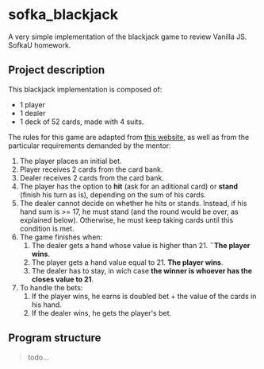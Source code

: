 # sofka_blackjack
A very simple implementation of the blackjack game to review Vanilla JS. SofkaU homework.

## Project description
This blackjack implementation is composed of:
* 1 player
* 1 dealer
* 1 deck of 52 cards, made with 4 suits.

The rules for this game are adapted from [this website](https://bicyclecards.com/how-to-play/blackjack/), as well as from the particular requirements demanded by the mentor:

1. The player places an initial bet.
2. Player receives 2 cards from the card bank.
3. Dealer receives 2 cards from the card bank.
4. The player has the option to **hit** (ask for an aditional card) or **stand** (finish his turn as is), depending on the sum of his cards. 
5. The dealer cannot decide on whether he hits or stands. Instead, if his hand sum is >= 17, he must stand (and the round would be over, as explained below). Otherwise, he must keep taking cards until this condition is met.
6. The game finishes when:
	1. The dealer gets a hand whose value is higher than 21. **¨The player wins**.
	2. The player gets a hand value equal to 21. **The player wins**.
	3. The dealer has to stay,  in wich case **the winner is whoever has the closes value to 21**.
7. To handle the bets:
	1. If the player wins, he earns is doubled bet + the value of the cards in his hand.
	2. If the dealer wins, he gets the player's bet.

## Program structure
>todo...
